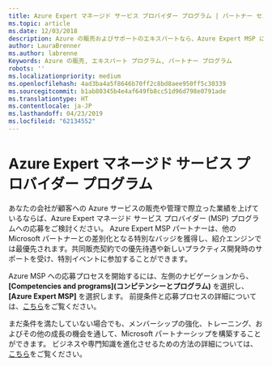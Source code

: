```yaml
---
title: Azure Expert マネージド サービス プロバイダー プログラム | パートナー センター
ms.topic: article
ms.date: 12/03/2018
description: Azure の販売およびサポートのエキスパートなら、Azure Expert MSP にご応募いただけます
author: LauraBrenner
ms.author: labrenne
Keywords: Azure の販売, エキスパート プログラム, パートナー プログラム
robots: ''
ms.localizationpriority: medium
ms.openlocfilehash: 4ad3ba4a5f8646b70ff2c8bd8aee950ff5c30339
ms.sourcegitcommit: b1ab80345b4e4af649fb8cc51d96d798e0791ade
ms.translationtype: HT
ms.contentlocale: ja-JP
ms.lasthandoff: 04/23/2019
ms.locfileid: "62134552"
---
```

# <a name="azure-expert-managed-services-provider-program"></a>Azure Expert マネージド サービス プロバイダー プログラム


あなたの会社が顧客への Azure サービスの販売や管理で際立った業績を上げているならば、Azure Expert マネージド サービス プロバイダー (MSP) プログラムへの応募をご検討ください。 Azure Expert MSP パートナーは、他の Microsoft パートナーとの差別化となる特別なバッジを獲得し、紹介エンジンでは最優先されます。共同販売契約での優先待遇や新しいプラクティス開発時のサポートを受け、特別イベントに参加することができます。

Azure MSP への応募プロセスを開始するには、左側のナビゲーションから、 **[Competencies and programs]\(コンピテンシーとプログラム\)** を選択し、**[Azure Expert MSP]** を選択します。 前提条件と応募プロセスの詳細については、[こちら](https://partner.microsoft.com/membership/azure-expert-msp)をご覧ください。 

まだ条件を満たしていない場合でも、メンバーシップの強化、トレーニング、およびその他の成長の機会を通して、Microsoft パートナーシップを構築することができます。
ビジネスや専門知識を進化させるための方法の詳細については、[こちら](https://partner.microsoft.com/membership/azure-expert-msp)をご覧ください。

